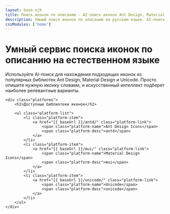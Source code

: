```yaml
---
layout: base.njk
title: Поиск иконок по описанию - AI-поиск иконок Ant Design, Material Design, Unicode
description: Умный поиск иконок по описанию на русском языке. AI-поиск иконок из Ant Design, Material Design, Unicode. Найти иконку по словесному описанию, копирование кода иконки, бесплатный сервис подбора иконок для разработчиков
cssModules: ['home']
---
```


<div class="container">
    <h1>Умный сервис поиска иконок по описанию на естественном языке</h1>
    <p>Используйте AI-поиск для нахождения подходящих иконок из популярных библиотек Ant Design, Material Design и Unicode. Просто опишите нужную иконку словами, и искусственный интеллект подберет наиболее релевантные варианты.</p>
    
    <div class="platforms">
        <h2>Доступные библиотеки иконок</h2>
        
        <ul class="platform-list">
            <li class="platform-item">
                <a href="{{ baseUrl }}/antd/" class="platform-link">
                    <span class="platform-name">Ant Design Icons</span>
                    <span class="platform-desc">antd</span>
                </a>
            </li>
            <li class="platform-item">
                <a href="{{ baseUrl }}/mui/" class="platform-link">
                    <span class="platform-name">Material Design Icons</span>
                    <span class="platform-desc">mui</span>
                </a>
            </li>
            <li class="platform-item">
                <a href="{{ baseUrl }}/unicode/" class="platform-link">
                    <span class="platform-name">Unicode</span>
                    <span class="platform-desc">unicode</span>
                </a>
            </li>
        </ul>
    </div>
</div>
